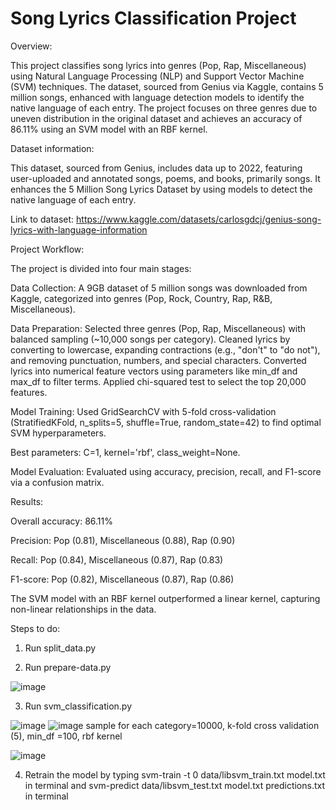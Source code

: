 # Song Lyrics Classification Project

Overview:

This project classifies song lyrics into genres (Pop, Rap, Miscellaneous) using Natural Language Processing (NLP) and Support Vector Machine (SVM) techniques. The dataset, sourced from Genius via Kaggle, contains 5 million songs, enhanced with language detection models to identify the native language of each entry. The project focuses on three genres due to uneven distribution in the original dataset and achieves an accuracy of 86.11% using an SVM model with an RBF kernel.

Dataset information:

This dataset, sourced from Genius, includes data up to 2022, featuring user-uploaded and annotated songs, poems, and books, primarily songs. It enhances the 5 Million Song Lyrics Dataset by using models to detect the native language of each entry.

Link to dataset: https://www.kaggle.com/datasets/carlosgdcj/genius-song-lyrics-with-language-information

Project Workflow:

The project is divided into four main stages:





Data Collection: A 9GB dataset of 5 million songs was downloaded from Kaggle, categorized into genres (Pop, Rock, Country, Rap, R&B, Miscellaneous).



Data Preparation: Selected three genres (Pop, Rap, Miscellaneous) with balanced sampling (~10,000 songs per category). Cleaned lyrics by converting to lowercase, expanding contractions (e.g., "don't" to "do not"), and removing punctuation, numbers, and special characters. Converted lyrics into numerical feature vectors using parameters like min_df and max_df to filter terms. Applied chi-squared test to select the top 20,000 features.



Model Training: Used GridSearchCV with 5-fold cross-validation (StratifiedKFold, n_splits=5, shuffle=True, random_state=42) to find optimal SVM hyperparameters.



Best parameters: C=1, kernel='rbf', class_weight=None.



Model Evaluation: Evaluated using accuracy, precision, recall, and F1-score via a confusion matrix.



Results:





Overall accuracy: 86.11%



Precision: Pop (0.81), Miscellaneous (0.88), Rap (0.90)



Recall: Pop (0.84), Miscellaneous (0.87), Rap (0.83)



F1-score: Pop (0.82), Miscellaneous (0.87), Rap (0.86)

The SVM model with an RBF kernel outperformed a linear kernel, capturing non-linear relationships in the data.

Steps to do:

1. Run split_data.py

2. Run prepare-data.py

![image](https://github.com/user-attachments/assets/d0b1e41e-b789-4ce6-b25c-82ff6b9c7202)


3. Run svm_classification.py

![image](https://github.com/user-attachments/assets/81c62a74-8432-4246-a48d-c88fa93efdd6)
![image](https://github.com/user-attachments/assets/2c2485db-0eb6-4799-9580-63309a9c8623)
sample for each category=10000, k-fold cross validation (5), min_df =100, rbf kernel

![image](https://github.com/user-attachments/assets/d150c2bc-c988-46df-bb08-0c2b34392b2b)


4. Retrain the model by typing svm-train -t 0 data/libsvm_train.txt model.txt in terminal and svm-predict data/libsvm_test.txt model.txt predictions.txt in terminal 


